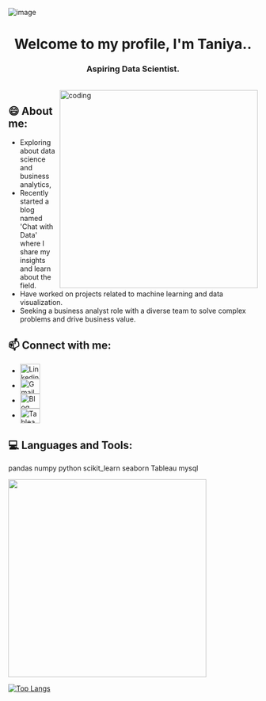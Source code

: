 

![image](https://user-images.githubusercontent.com/121770900/214569857-02c9f037-2ae9-4d41-afd4-b6a5ad79fef4.png)


<h1 align="center">Welcome to my profile, I'm Taniya..</h1>
<h3 align="center">Aspiring Data Scientist.</h3>
<br>

<img align="right" alt="coding" width="400" src = "https://miro.medium.com/max/1400/1*qdAW1TjCN57h1lbuuzvchg.gif">


## 😄 About me:
- Exploring about data science and business analytics, 
- Recently started a blog named 'Chat with Data' where I share my insights and learn about the field. 
- Have worked on projects related to machine learning and data visualization. 
- Seeking a business analyst role with a diverse team to solve complex problems and drive business value.




## 📫 Connect with me:
- <a href="linkedin.com/in/taniya-dubey" target="blank"><img align="center" alt="Linkedin" height="30" width="40" /></a>
- <a href="taniyadubeyy@gmail.com" target="blank"><img align="center" alt="Gmail" height="30" width="40" /></a>
- <a href="https://chatwithdata.blogspot.com/" target="blank"><img align="center" alt="Blog" height="30" width="40" /></a>
- <a href="https://public.tableau.com/app/profile/taniya6718" target="blank"><img align="center" alt="Tableau Profile" height="30" width="40" /></a>

## 💻 Languages and Tools:
pandas numpy python scikit_learn seaborn Tableau mysql 


<img src="https://github-readme-stats.vercel.app/api?username=taniyadubey&show_icons=true" width="400">

[![Top Langs](https://github-readme-stats.vercel.app/api/top-langs/?username=taniyadubey)](https://github.com/anuraghazra/github-readme-stats)
